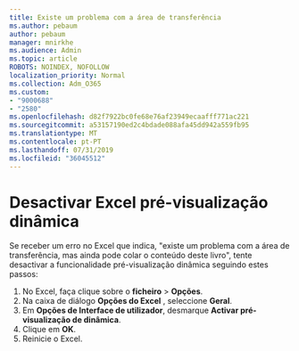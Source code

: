 ```yaml
---
title: Existe um problema com a área de transferência
ms.author: pebaum
author: pebaum
manager: mnirkhe
ms.audience: Admin
ms.topic: article
ROBOTS: NOINDEX, NOFOLLOW
localization_priority: Normal
ms.collection: Adm_O365
ms.custom:
- "9000688"
- "2580"
ms.openlocfilehash: d82f7922bc0fe68e76af23949ecaafff771ac221
ms.sourcegitcommit: a53157190ed2c4bdade088afa45dd942a559fb95
ms.translationtype: MT
ms.contentlocale: pt-PT
ms.lasthandoff: 07/31/2019
ms.locfileid: "36045512"
---
```

# <a name="disable-excel-live-preview"></a>Desactivar Excel pré-visualização dinâmica

Se receber um erro no Excel que indica, "existe um problema com a área de transferência, mas ainda pode colar o conteúdo deste livro", tente desactivar a funcionalidade pré-visualização dinâmica seguindo estes passos:

1. No Excel, faça clique sobre o **ficheiro** > **Opções**.
3. Na caixa de diálogo **Opções do Excel** , seleccione **Geral**.
4. Em **Opções de Interface de utilizador**, desmarque **Activar pré-visualização de dinâmica**.
5. Clique em **OK**.
6. Reinicie o Excel.